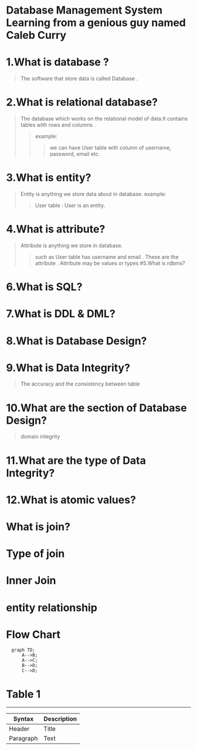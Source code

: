 # Database Management System Learning from a genious guy named Caleb Curry

# 1.What is database ?
  >The software that store data is called Database .

# 2.What is relational database?
 >The database which works on the relational model of data.It contains tables with rows and columns .
 >>example:
 >>>we can have User table with column of username, password, email etc.

# 3.What is entity?
>Entity is anything we store data about in database.
>example:
>>User table : User is an entity.

# 4.What is attribute?
>Attribute is anything we store in database.
>>such as User table has username and email . These are the attribute . Attribute may be values or types
#5.What is rdbms?

# 6.What is SQL?

# 7.What is DDL & DML?

# 8.What is Database Design? 

# 9.What is Data Integrity?
>The accuracy and the consistency between table

# 10.What are the section of Database Design?
>domain integrity 

# 11.What are the type of Data Integrity?

# 12.What is atomic values?
# What is join?
# Type of join
# Inner Join
# entity relationship 

# Flow Chart 
```mermaid
  graph TD;
      A-->B;
      A-->C;
      B-->D;
      C-->D;
```

# Table 1

________________
| Syntax      | Description |
| ----------- | ----------- |
| Header      | Title       |
| Paragraph   | Text    


